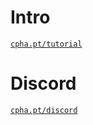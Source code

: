 # Intro

[```cpha.pt/tutorial```](https://forum.cpha.pt/t/integrar-contador-edp-ziv-com-tasmota-parte-1-3/7689)

# Discord

[```cpha.pt/discord```](https://discord.gg/Mh9mTEA)

